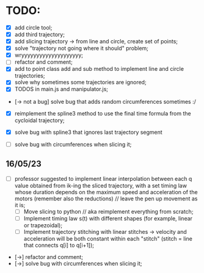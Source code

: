 # TODO:

* [x] add circle tool;
* [x] add third trajectory;
* [x] add slicing trajectory -> from line and circle, create set of points;
* [x] solve "trajectory not going where it should" problem;
* [x] wryyyyyyyyyyyyyyyyyyyy;
* [ ] refactor and comment;
* [x] add to point class add and sub method to implement line and circle trajectories;
* [x] solve why sometimes some trajectories are ignored;
* [x] TODOS in main.js and manipulator.js;
* [-> not a bug] solve bug that adds random circumferences sometimes :/


* [x] reimplement the spline3 method to use the final time formula from the cycloidal trajectory;
* [x] solve bug with spline3 that ignores last trajectory segment
* [ ] solve bug with circumferences when slicing it;


## 16/05/23
* [ ] professor suggested to implement linear interpolation between each q value obtained from ik-ing the sliced trajectory, with a set timing law whose duration depends on the maximum speed and acceleration of the motors (remember also the reductions) // leave the pen up movement as it is;
  * [ ] Move slicing to python // aka reimplement everything from scratch;
  * [ ] Implement timing law s(t) with different shapes (for example, linear or trapezoidal);
  * [ ] Implement trajectory stitching with linear stitches -> velocity and acceleration will be both constant within each "stitch" (stitch = line that connects q[i] to q[i+1]);
* [->] refactor and comment;
* [->] solve bug with circumferences when slicing it;